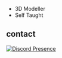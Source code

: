 - 3D Modeller
- Self Taught

 <h2 align="left">contact</h2>
 
[![Discord Presence](https://lanyard.cnrad.dev/api/422444198835257363)](https://discord.com/users/1147116997021270027)

